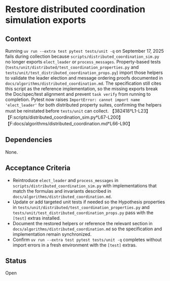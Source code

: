 # Restore distributed coordination simulation exports

## Context
Running `uv run --extra test pytest tests/unit -q` on September 17, 2025
fails during collection because `scripts/distributed_coordination_sim.py`
no longer exports `elect_leader` or `process_messages`. Property-based tests
(`tests/unit/distributed/test_coordination_properties.py` and
`tests/unit/test_distributed_coordination_props.py`) import those helpers to
validate the leader election and message ordering proofs documented in
`docs/algorithms/distributed_coordination.md`. The specification still cites
this script as the reference implementation, so the missing exports break the
Doc/spec/test alignment and prevent `task verify` from running to completion.
Pytest now raises `ImportError: cannot import name 'elect_leader'` for both
distributed property suites, confirming the helpers must be reinstated before
`tests/unit` can collect. 【382418†L1-L23】【F:scripts/distributed_coordination_sim.py†L67-L200】【F:docs/algorithms/distributed_coordination.md†L66-L90】

## Dependencies
None.

## Acceptance Criteria
- Reintroduce `elect_leader` and `process_messages` in
  `scripts/distributed_coordination_sim.py` with implementations that match
  the formulas and invariants described in
  `docs/algorithms/distributed_coordination.md`.
- Update or add targeted unit tests if needed so the Hypothesis properties in
  `tests/unit/distributed/test_coordination_properties.py` and
  `tests/unit/test_distributed_coordination_props.py` pass with the `[test]`
  extras installed.
- Document the restored helpers or reference the relevant section in
  `docs/algorithms/distributed_coordination.md` so the specification and
  implementation remain synchronized.
- Confirm `uv run --extra test pytest tests/unit -q` completes without
  import errors in a fresh environment with the `[test]` extras.

## Status
Open
